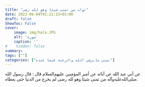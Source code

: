 ```yaml
---
title: "ثواب من تمنى شيئا وهو لله رضى"
date: 2023-06-04T01:21:13+03:00
draft: false
ShowToc: False
cover:
    image: img/hala.JPG
    alt: 'صورة'
    caption: ''
#    hidden: false
summary: 
tags: [""]
categories: ["تمني مايرضي الله والرغبة فيما عنده"]
---
```

عن
أبي عبد الله عن آبائه عن أمير المؤمنين عليهم‌السلام قال : قال رسول الله صلى‌الله‌عليه‌وآله
من تمنى شيئا وهو لله رضى لم يخرج من الدنيا حتى يعطاه.


